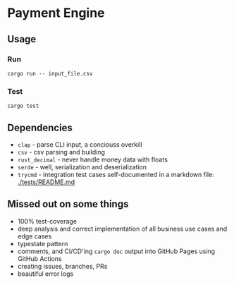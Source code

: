 # Payment Engine
## Usage
### Run
```console
cargo run -- input_file.csv
```
### Test
```console
cargo test
```
## Dependencies
- `clap` - parse CLI input, a conciouss overkill
- `csv` - csv parsing and building
- `rust_decimal` - never handle money data with floats
- `serde` - well, serialization and deserialization
- `trycmd` - integration test cases self-documented in a markdown file: [./tests/README.md](./tests/README.md)

## Missed out on some things 
- 100% test-coverage
- deep analysis and correct implementation of all business use cases and edge cases
- typestate pattern
- comments, and CI/CD'ing `cargo doc` output into GitHub Pages using GitHub Actions
- creating issues, branches, PRs
- beautiful error logs
